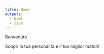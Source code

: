 ```yaml
---
title: Home
outputs:
  - html
  - json
---
```

<p class="text-balance text-4xl font-bold tracking-tight mb-3">Benvenuto</p>
<p class="text-lg leading-8 text-gray-500">Scopri la tua personalità e il tuo miglior match!</p>
